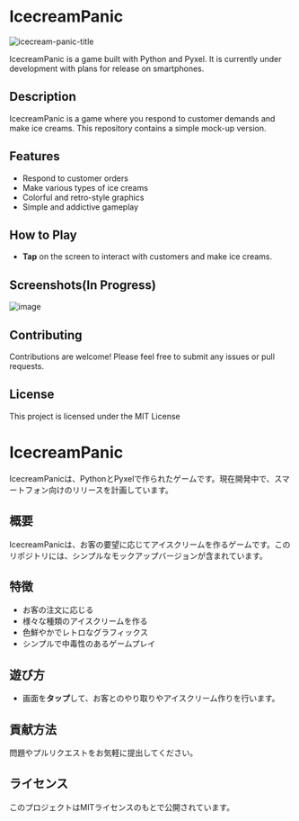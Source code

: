 # IcecreamPanic

![icecream-panic-title](https://github.com/kai-tokei/IcecreamPanic/assets/89783070/d003dedb-5e45-4357-820b-c3ba46f37870)


IcecreamPanic is a game built with Python and Pyxel. It is currently under development with plans for release on smartphones.

## Description
IcecreamPanic is a game where you respond to customer demands and make ice creams. This repository contains a simple mock-up version.

## Features
- Respond to customer orders
- Make various types of ice creams
- Colorful and retro-style graphics
- Simple and addictive gameplay

## How to Play
- **Tap** on the screen to interact with customers and make ice creams.

## Screenshots(In Progress)
![image](https://github.com/kai-tokei/IcecreamPanic/assets/89783070/a36041b7-ff60-4795-94f5-7c1618074529)

## Contributing
Contributions are welcome! Please feel free to submit any issues or pull requests.

## License
This project is licensed under the MIT License


# IcecreamPanic

IcecreamPanicは、PythonとPyxelで作られたゲームです。現在開発中で、スマートフォン向けのリリースを計画しています。

## 概要
IcecreamPanicは、お客の要望に応じてアイスクリームを作るゲームです。このリポジトリには、シンプルなモックアップバージョンが含まれています。

## 特徴
- お客の注文に応じる
- 様々な種類のアイスクリームを作る
- 色鮮やかでレトロなグラフィックス
- シンプルで中毒性のあるゲームプレイ

## 遊び方
- 画面を**タップ**して、お客とのやり取りやアイスクリーム作りを行います。

## 貢献方法
問題やプルリクエストをお気軽に提出してください。

## ライセンス
このプロジェクトはMITライセンスのもとで公開されています。
